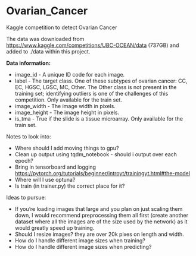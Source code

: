 # Ovarian_Cancer
Kaggle competition to detect Ovarian Cancer

The data was downloaded from https://www.kaggle.com/competitions/UBC-OCEAN/data (737GB) and added to ./data within this project.

**Data information:**
* image_id - A unique ID code for each image.
* label - The target class. One of these subtypes of ovarian cancer: CC, EC, HGSC, LGSC, MC, Other. The Other class is not present in the training set; identifying outliers is one of the challenges of this competition. Only available for the train set.
* image_width - The image width in pixels.
* image_height - The image height in pixels.
* is_tma - True if the slide is a tissue microarray. Only available for the train set.

Notes to look into:
* Where should I add moving things to gpu?
* Clean up output using tqdm_notebook - should i output over each epoch?
* Bring in tensorboard and logging https://pytorch.org/tutorials/beginner/introyt/trainingyt.html#the-model
* Where will I use optuna?
* Is train (in trainer.py) the correct place for it?

Ideas to pursue:
* If you’re loading images that large and you plan on just scaling them down, I would recommend preprocessing them all first (create another dataset where all the images are of the size used by the network) as it would greatly speed up training.
* Should I resize images? they are over 20k pixes on length and width.
* How do I handle different image sizes when training? 
* How do I handle different image sizes when predicting?